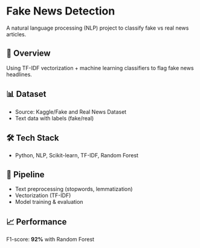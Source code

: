 # Fake News Detection

A natural language processing (NLP) project to classify fake vs real news articles.

## 📰 Overview
Using TF-IDF vectorization + machine learning classifiers to flag fake news headlines.

## 📊 Dataset
- Source: Kaggle/Fake and Real News Dataset
- Text data with labels (fake/real)

## 🛠️ Tech Stack
- Python, NLP, Scikit-learn, TF-IDF, Random Forest

## 🚀 Pipeline
- Text preprocessing (stopwords, lemmatization)
- Vectorization (TF-IDF)
- Model training & evaluation

## 📈 Performance
F1-score: **92%** with Random Forest
